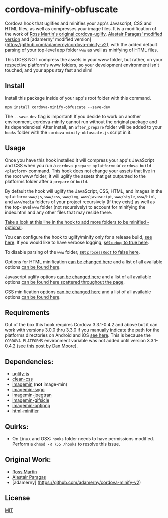 # cordova-minify-obfuscate

Cordova hook that uglifies and minifies your app's Javascript, CSS and HTML files, as well as compresses your image files. It is a modification of the work of [Ross Martin's original cordova-uglify](https://github.com/rossmartin/cordova-uglify), [Alastair Paragas' modified version](https://github.com/alastairparagas/cordova-minify) and [adamerny' modified version] (https://github.com/adamerny/cordova-minify-v2), with the added default parsing of your top-level app folder `www` as well as minifying of HTML files.

This DOES NOT compress the assets in your www folder, but rather, on your respective platform's www folders, so your development environment isn't touched, and your apps stay fast and slim!

## Install
Install this package inside of your app's root folder with this command.
```
npm install cordova-minify-obfuscate --save-dev
```
The `--save-dev` flag is important! If you decide to work on another environment, cordova-minify cannot run without the original package and its dependencies! After install, an `after_prepare` folder will be added to your `hooks` folder with the `cordova-minify-obfuscate.js` script in it.

## Usage
Once you have this hook installed it will compress your app's JavaScript and CSS when you run a `cordova prepare <platform>` or `cordova build <platform>` command.  This hook does not change your assets that live in the root www folder; it will uglify the assets that get outputted to the platforms folder after a `prepare` or `build`.

By default the hook will uglify the JavaScript, CSS, HTML, and images in the `<platform>` `www/js`, `www/css`, `www/img`, `www/javascript`, `www/style`, `www/html`, and `www/media` folders of your project recursively (If they exist) as well as the top-level `www` folder (not recursively) to account for minifying the index.html and any other files that may reside there.

[Take a look at this line in the hook to add more folders to be minified - optional](https://github.com/yeejfe/cordova-minify-obfuscate/blob/master/after_prepare/cordova-minify-obfuscate.js#l221).

You can configure the hook to uglify/minify only for a release build, [see here](https://github.com/yeejfe/cordova-minify-obfuscate/blob/master/after_prepare/cordova-minify-obfuscate.js#l43).
If you would like to have verbose logging, [set `debug` to true here](https://github.com/yeejfe/cordova-minify-obfuscate/blob/master/after_prepare/cordova-minify-obfuscate.js#l22).

To disable parsing of the `www` folder, [set `processRoot` to false here](https://github.com/yeejfe/cordova-minify-obfuscate/blob/master/after_prepare/cordova-minify-obfuscate.js#l42).

Options for HTML minification [can be changed here](https://github.com/yeejfe/cordova-minify-obfuscate/blob/master/after_prepare/cordova-minify-obfuscate.js#l23) and a list of all available options [can be found here](https://github.com/kangax/html-minifier#options-quick-reference).

Javascript uglify options [can be changed here](https://github.com/yeejfe/cordova-minify-obfuscate/blob/master/after_prepare/cordova-minify-obfuscate.js#l77) and a list of all available options [can be found here scattered throughout the page](https://github.com/mishoo/UglifyJS2).

CSS minification options [can be changed here](https://github.com/yeejfe/cordova-minify-obfuscate/blob/master/after_prepare/cordova-minify-obfuscate.js#l13) and a list of all available options [can be found here](https://github.com/jakubpawlowicz/clean-css#how-to-use-clean-css-api).

## Requirements
Out of the box this hook requires Cordova 3.3.1-0.4.2 and above but it can work with versions 3.0.0 thru 3.3.0 if you manually indicate the path for the platforms directories on Android and iOS [see here](https://github.com/yeejfe/cordova-minify-obfuscate/blob/master/after_prepare/cordova-minify-obfuscate.js#l18).  This is because the `CORDOVA_PLATFORMS` environment variable was not added until version 3.3.1-0.4.2 ([see this post by Dan Moore](http://www.mooreds.com/wordpress/archives/1425)).

## Dependencies:
* [uglify-js](https://github.com/mishoo/UglifyJS2)
* [clean-css](https://github.com/jakubpawlowicz/clean-css)
* [imagemin](https://github.com/imagemin/imagemin) (**not** image-min)
* [imagemin-svgo](https://github.com/imagemin/imagemin-svgo)
* [imagemin-jpegtran](https://github.com/imagemin/imagemin-jpegtran)
* [imagemin-gifsicle](https://github.com/imagemin/imagemin-gifsicle)
* [imagemin-optipng](https://github.com/imagemin/imagemin-optipng)
* [html-minifier](https://github.com/kangax/html-minifier)

## Quirks:
* On Linux and OSX: `hooks` folder needs to have permissions modified.  Perform a `chmod -R 755 /hooks` to resolve this issue.

## Original Work:
* [Ross Martin](https://github.com/rossmartin/cordova-uglify)
* [Alastair Paragas](https://github.com/alastairparagas/cordova-minify)
* [adamerny] (https://github.com/adamerny/cordova-minify-v2)

## License
[MIT](https://github.com/yeejfe/cordova-minify-obfuscate/blob/master/LICENSE)

